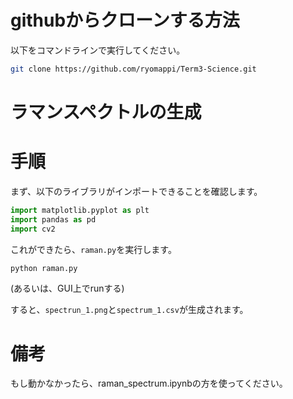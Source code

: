 
# githubからクローンする方法

以下をコマンドラインで実行してください。

```bash
git clone https://github.com/ryomappi/Term3-Science.git
```

# ラマンスペクトルの生成

# 手順

まず、以下のライブラリがインポートできることを確認します。

```python
import matplotlib.pyplot as plt
import pandas as pd
import cv2
```

これができたら、`raman.py`を実行します。

```bash
python raman.py
```

(あるいは、GUI上でrunする)

すると、`spectrun_1.png`と`spectrum_1.csv`が生成されます。

# 備考

もし動かなかったら、raman_spectrum.ipynbの方を使ってください。